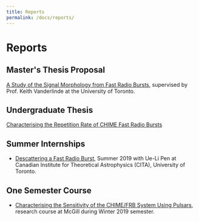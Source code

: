 ```yaml
---
title: Reports
permalink: /docs/reports/
---
```

# Reports

## Master's Thesis Proposal
[A Study of the Signal Morphology from Fast Radio Bursts](https://github.com/DanielaBreitman/DanielaBreitman.github.io/blob/master/Files/UofT_MSc_Progress_Report.pdf), supervised by Prof. Keith Vanderlinde at the University of Toronto.

## Undergraduate Thesis
[Characterising the Repetition Rate of CHIME Fast Radio Bursts](https://github.com/DanielaBreitman/DanielaBreitman.github.io/blob/master/Files/PHYS_459_final_thesis.pdf)


## Summer Internships

- [Descattering a Fast Radio Burst](https://github.com/DanielaBreitman/DanielaBreitman.github.io/blob/master/Files/Scintillometry.pdf), Summer 2019 with Ue-Li Pen at Canadian Institute for Theoretical Astrophysics (CITA), University of Toronto.

## One Semester Course

- [Characterising the Sensitivity of the CHIME/FRB System Using Pulsars](https://github.com/DanielaBreitman/DanielaBreitman.github.io/blob/master/Files/PHYS_396___Final_Report.pdf), research course at McGill during Winter 2019 semester.

